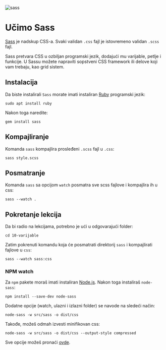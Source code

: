 ![sass](https://upload.wikimedia.org/wikipedia/commons/thumb/9/96/Sass_Logo_Color.svg/320px-Sass_Logo_Color.svg.png)

# Učimo Sass

[Sass](http://sass-lang.com/) je nadskup CSS-a. Svaki validan `.css` fajl je istovremeno validan `.scss` fajl.

Sass pretvara CSS u ozbiljan programski jezik, dodajući mu varijable, petlje i funkcije. U Sassu možete napraviti sopstveni CSS framework ili delove koji vam trebaju, kao grid sistem.

## Instalacija

Da biste instalirali `Sass` morate imati instaliran [Ruby](https://www.ruby-lang.org/en/) programski jezik:
```
sudo apt install ruby
```

Nakon toga naredite:

```
gem install sass
```

## Kompajliranje

Komanda `sass` kompajlira prosleđeni `.scss` fajl u `.css`:
```
sass style.scss
```

## Posmatranje

Komanda `sass` sa opcijom `watch` posmatra sve scss fajlove i kompajlira ih u css:
```
sass --watch .
```

## Pokretanje lekcija

Da bi radio na lekcijama, potrebno je ući u odgovarajući folder:
```
cd 10-varijable
```

Zatim pokrenuti komandu koja će posmatrati direktorij `sass` i kompajlirati fajlove u `css`:
```
sass --watch sass:css
```

### NPM watch

Za `npm` pakete moraš imati instaliran [Node.js](https://nodejs.org). Nakon toga instaliraš `node-sass`:
```
npm install --save-dev node-sass
```

Dodatne opcije (watch, ulazni i izlazni folder) se navode na sledeći način:
```
node-sass -w src/sass -o dist/css
```

Takođe, možeš odmah izvesti minifikovan css:
```
node-sass -w src/sass -o dist/css --output-style compressed
```

Sve opcije možeš pronaći [ovde](https://github.com/sass/node-sass#command-line-interface).
